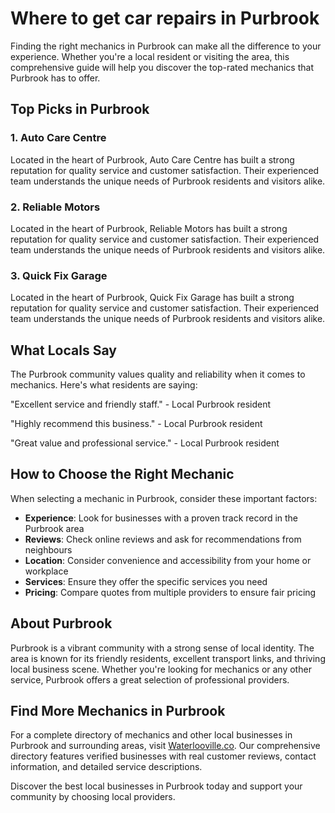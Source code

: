 # Where to get car repairs in Purbrook

Finding the right mechanics in Purbrook can make all the difference to your experience. Whether you're a local resident or visiting the area, this comprehensive guide will help you discover the top-rated mechanics that Purbrook has to offer.

## Top Picks in Purbrook

### 1. Auto Care Centre
Located in the heart of Purbrook, Auto Care Centre has built a strong reputation for quality service and customer satisfaction. Their experienced team understands the unique needs of Purbrook residents and visitors alike.

### 2. Reliable Motors
Located in the heart of Purbrook, Reliable Motors has built a strong reputation for quality service and customer satisfaction. Their experienced team understands the unique needs of Purbrook residents and visitors alike.

### 3. Quick Fix Garage
Located in the heart of Purbrook, Quick Fix Garage has built a strong reputation for quality service and customer satisfaction. Their experienced team understands the unique needs of Purbrook residents and visitors alike.

## What Locals Say

The Purbrook community values quality and reliability when it comes to mechanics. Here's what residents are saying:

"Excellent service and friendly staff." - Local Purbrook resident

"Highly recommend this business." - Local Purbrook resident

"Great value and professional service." - Local Purbrook resident

## How to Choose the Right Mechanic

When selecting a mechanic in Purbrook, consider these important factors:

- **Experience**: Look for businesses with a proven track record in the Purbrook area
- **Reviews**: Check online reviews and ask for recommendations from neighbours
- **Location**: Consider convenience and accessibility from your home or workplace
- **Services**: Ensure they offer the specific services you need
- **Pricing**: Compare quotes from multiple providers to ensure fair pricing

## About Purbrook

Purbrook is a vibrant community with a strong sense of local identity. The area is known for its friendly residents, excellent transport links, and thriving local business scene. Whether you're looking for mechanics or any other service, Purbrook offers a great selection of professional providers.

## Find More Mechanics in Purbrook

For a complete directory of mechanics and other local businesses in Purbrook and surrounding areas, visit [Waterlooville.co](https://waterlooville.co). Our comprehensive directory features verified businesses with real customer reviews, contact information, and detailed service descriptions.

Discover the best local businesses in Purbrook today and support your community by choosing local providers.

